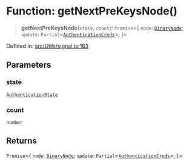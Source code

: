 # Function: getNextPreKeysNode()

> **getNextPreKeysNode**(`state`, `count`): `Promise`\<\{ `node`: [`BinaryNode`](../type-aliases/BinaryNode.md); `update`: `Partial`\<[`AuthenticationCreds`](../type-aliases/AuthenticationCreds.md)\>; \}\>

Defined in: [src/Utils/signal.ts:163](https://github.com/Fokusdotid/Baileys/blob/039f28db78950e3bac7c407f144ea390dcdf207d/src/Utils/signal.ts#L163)

## Parameters

### state

[`AuthenticationState`](../type-aliases/AuthenticationState.md)

### count

`number`

## Returns

`Promise`\<\{ `node`: [`BinaryNode`](../type-aliases/BinaryNode.md); `update`: `Partial`\<[`AuthenticationCreds`](../type-aliases/AuthenticationCreds.md)\>; \}\>
